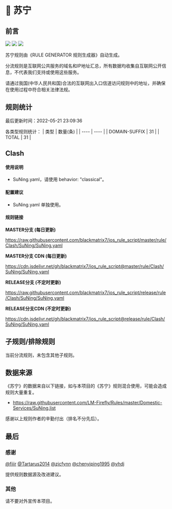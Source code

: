 # 🧸 苏宁

## 前言

![](https://shields.io/badge/-移除重复规则-ff69b4) ![](https://shields.io/badge/-DOMAIN与DOMAIN--SUFFIX合并-green) ![](https://shields.io/badge/-IP--CIDR(6)合并-blueviolet) 

苏宁规则由《RULE GENERATOR 规则生成器》自动生成。

分流规则是互联网公共服务的域名和IP地址汇总，所有数据均收集自互联网公开信息，不代表我们支持或使用这些服务。

请通过我国(中华人民共和国)合法的互联网出入口信道访问规则中的地址，并确保在使用过程中符合相关法律法规。

## 规则统计

最后更新时间：2022-05-21 23:09:36

各类型规则统计：
| 类型 | 数量(条)  | 
| ---- | ----  |
| DOMAIN-SUFFIX | 31  | 
| TOTAL | 31  | 


## Clash 

#### 使用说明
- SuNing.yaml，请使用 behavior: "classical"。

#### 配置建议
- SuNing.yaml 单独使用。

#### 规则链接
**MASTER分支 (每日更新)**

https://raw.githubusercontent.com/blackmatrix7/ios_rule_script/master/rule/Clash/SuNing/SuNing.yaml

**MASTER分支 CDN (每日更新)**

https://cdn.jsdelivr.net/gh/blackmatrix7/ios_rule_script@master/rule/Clash/SuNing/SuNing.yaml

**RELEASE分支 (不定时更新)**

https://raw.githubusercontent.com/blackmatrix7/ios_rule_script/release/rule/Clash/SuNing/SuNing.yaml

**RELEASE分支CDN (不定时更新)**

https://cdn.jsdelivr.net/gh/blackmatrix7/ios_rule_script@release/rule/Clash/SuNing/SuNing.yaml

## 子规则/排除规则


当前分流规则，未包含其他子规则。

## 数据来源

《苏宁》的数据来自以下链接，如与本项目的《苏宁》规则混合使用，可能会造成规则大量重复。

- https://raw.githubusercontent.com/LM-Firefly/Rules/master/Domestic-Services/SuNing.list


感谢以上规则作者的辛勤付出（排名不分先后）。

## 最后

### 感谢

[@fiiir](https://github.com/fiiir) [@Tartarus2014](https://github.com/Tartarus2014) [@zjcfynn](https://github.com/zjcfynn) [@chenyiping1995](https://github.com/chenyiping1995) [@vhdj](https://github.com/vhdj)

提供规则数据源及改进建议。

### 其他

请不要对外宣传本项目。